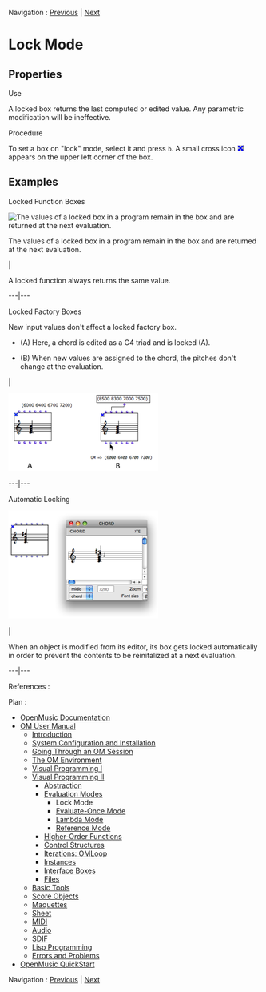 Navigation : [Previous](EvalModes "page précédente\(Evaluation
Modes\)") | [Next](EvOnceMode "Next\(Evaluate-Once
Mode\)")


# Lock Mode

## Properties

Use

A locked box returns the last computed or edited value. Any parametric
modification will be ineffective.

Procedure

To set a box on "lock" mode, select it and press `b`. A small cross icon
![](../res/cross_icon.png) appears on the upper left corner of the box.

## Examples

Locked Function Boxes

![The values of a locked box in a program remain in the box and are returned
at the next evaluation.](../res/lockmode2.png)

The values of a locked box in a program remain in the box and are returned at
the next evaluation.

|

A locked function always returns the same value.  
  
---|---  
  
Locked Factory Boxes

New input values don't affect a locked factory box.

  * (A) Here, a chord is edited as a C4 triad and is locked (A). 

  * (B) When new values are assigned to the chord, the pitches don't change at the evaluation.

|

[![](../res/lockmode3_1.png)](../res/lockmode3.png "Cliquez pour agrandir")  
  
---|---  
  
Automatic Locking

[![](../res/edit-lock_1.png)](../res/edit-lock.png "Cliquez pour agrandir")

|

When an object is modified from its editor, its box gets locked automatically
in order to prevent the contents to be reinitalized at a next evaluation.  
  
---|---  
  
References :

Plan :

  * [OpenMusic Documentation](OM-Documentation)
  * [OM User Manual](OM-User-Manual)
    * [Introduction](00-Sommaire)
    * [System Configuration and Installation](Installation)
    * [Going Through an OM Session](Goingthrough)
    * [The OM Environment](Environment)
    * [Visual Programming I](BasicVisualProgramming)
    * [Visual Programming II](AdvancedVisualProgramming)
      * [Abstraction](Abstraction)
      * [Evaluation Modes](EvalModes)
        * Lock Mode
        * [Evaluate-Once Mode](EvOnceMode)
        * [Lambda Mode](LambdaMode)
        * [Reference Mode](RefMode)
      * [Higher-Order Functions](HighOrder)
      * [Control Structures](Control)
      * [Iterations: OMLoop](OMLoop)
      * [Instances](Instances)
      * [Interface Boxes](InterfaceBoxes)
      * [Files](Files)
    * [Basic Tools](BasicObjects)
    * [Score Objects](ScoreObjects)
    * [Maquettes](Maquettes)
    * [Sheet](Sheet)
    * [MIDI](MIDI)
    * [Audio](Audio)
    * [SDIF](SDIF)
    * [Lisp Programming](Lisp)
    * [Errors and Problems](errors)
  * [OpenMusic QuickStart](QuickStart-Chapters)

Navigation : [Previous](EvalModes "page précédente\(Evaluation
Modes\)") | [Next](EvOnceMode "Next\(Evaluate-Once
Mode\)")

